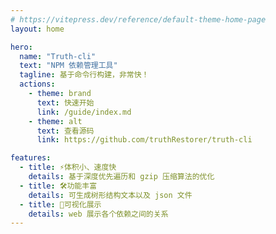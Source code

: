 ```yaml
---
# https://vitepress.dev/reference/default-theme-home-page
layout: home

hero:
  name: "Truth-cli"
  text: "NPM 依赖管理工具"
  tagline: 基于命令行构建，非常快！
  actions:
    - theme: brand
      text: 快速开始
      link: /guide/index.md
    - theme: alt
      text: 查看源码
      link: https://github.com/truthRestorer/truth-cli

features:
  - title: ⚡️体积小、速度快
    details: 基于深度优先遍历和 gzip 压缩算法的优化
  - title: 🛠️功能丰富
    details: 可生成树形结构文本以及 json 文件
  - title: 📱可视化展示
    details: web 展示各个依赖之间的关系
---
```

